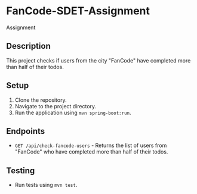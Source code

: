 # FanCode-SDET-Assignment
Assignment
## Description
This project checks if users from the city "FanCode" have completed more than half of their todos.

## Setup
1. Clone the repository.
2. Navigate to the project directory.
3. Run the application using `mvn spring-boot:run`.

## Endpoints
- `GET /api/check-fancode-users` - Returns the list of users from "FanCode" who have completed more than half of their todos.

## Testing
- Run tests using `mvn test`.

